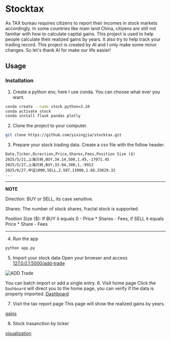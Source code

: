# Stocktax
As TAX bureau requires citizens to report their incomes in stock markets accordingly. In some countries like main land China, citizens are still not familiar with how to calculate capital gains. This project is used to help people calculate their realized gains by years. It also try to help track your trading record. 
This project is created by AI and I only make some minor changes. So let's thank AI for make our life easier!
## Usage
### Installation
1. Create a python env, here I use conda. You can choose what ever you want.
```bash
conda create --name stock python=3.10
conda activate stock
conda install flask pandas plotly
```
2. Clone the project to your computer.
```bash
git clone https://github.com/yixingjia/stocktax.git
```
3. Prepare your stock trading data.
Create a csv file with the follow header.
```
Date,Ticker,Direction,Price,Shares,Fees,Position Size ($)
2025/5/21,上海贝岭,BUY,34.14,500,1.45,-17071.45
2025/5/27,上海贝岭,BUY,33.04,300,1,-9913
2025/6/27,中证1000,SELL,2.587,13000,1.68,33629.32
...
```
---
**NOTE**

Direction: BUY or SELL, its case sensitive.

Shares: The number of stock shares, fractal stock is supported.

Position Size ($): If BUY it equals 0 - Price * Shares - Fees, if SELL it equals Price * Share - Fees

---
4. Run the app

```bash
python app.py
```
5. Import your stock data
Open your browser and access [127.0.0.1:5000/add-trade](http://127.0.0.1:5000/add-trade)

![ADD Trade](docs/add_trade.png)

You can batch import or add a single entry.
6. Visit home page
Click the ```Dashboard``` will direct you to the home page, you can verify if the data is properly imported. 
[Dashboard](docs/homepage.png)

7. Visit the tax report page
This page will show the realized gains by years.

[gains](docs/tax-report.png)

8. Stock trasanction by ticker

[visualization](docs/visualization.png)
